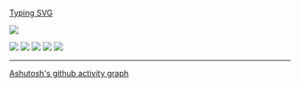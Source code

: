 

[Typing SVG](https://readme-typing-svg.demolab.com?font=Fira+Code&weight=600&size=25&pause=1000&repeat=false&width=380&lines=Still+Waters+Run+Deep+!)

![](https://github-readme-stats.vercel.app/api?username=HeronZing&theme=maroongold)

<span > <img src="https://img.shields.io/badge/-C++-oringe?style=flat-square&logo=javascript" /> <img src="https://img.shields.io/badge/-Python-oringe?style=flat-square&logo=javascript" /> <img src="https://img.shields.io/badge/-HTML5-E34F26?style=flat-square&logo=html5&logoColor=white" /> <img src="https://img.shields.io/badge/-CSS3-1572B6?style=flat-square&logo=css3" /> <img src="https://img.shields.io/badge/-JavaScript-oringe?style=flat-square&logo=javascript" />   </span>

------

[Ashutosh's github activity graph](https://github-readme-activity-graph.cyclic.app/graph?username=HeronZing&theme=github-compact)
